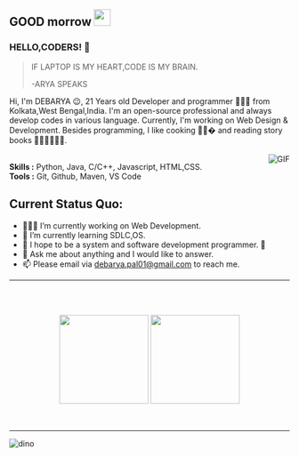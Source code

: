 ## GOOD morrow <img src="https://gitee.com/skykeyjoker/PicCloud/raw/master/img/Mario_Hello_Big.gif" width="30px">

### HELLO,CODERS! 👋

> IF LAPTOP IS MY HEART,CODE IS MY BRAIN.
>
> -ARYA SPEAKS

Hi, I'm DEBARYA 😉, 21 Years old Developer and programmer 👨🏻‍💻 from Kolkata,West  Bengal,India. I'm an open-source professional and always develop codes in various language. Currently, I'm working on Web Design & Development. Besides programming, I like cooking 🥗🌮� and reading story books 🏃⛹️‍♂️🏋🏼‍♂️.
</br>
</br>
<img align="right" alt="GIF" src="https://media.giphy.com/media/iIqmM5tTjmpOB9mpbn/giphy.gif"/>

**Skills :** Python, Java, C/C++, Javascript, HTML,CSS.
</br>
**Tools :** Git, Github, Maven, VS Code


**Current Status Quo:**
----

* 👨🏻‍💻 I’m currently working on Web Development.
* 🌱 I’m currently learning SDLC,OS.
* 🤔 I hope to be a system and software development programmer. 🐧
* 💬 Ask me about anything and I would like to answer.
* 📫 Please email via debarya.pal01@gmail.com to reach me.



-----


 <br>
 <br>
 <p align="center">
  <img height="160" src="https://github-readme-stats.vercel.app/api/top-langs/?username=DEBARYA76&layout=compact&hide=html&theme=dracula"/>
 
  
  <img height="160" src="https://github-readme-stats.vercel.app/api?username=DEBARYA76&count_private=true&show_icons=true&theme=dracula&include_all_commits=true"/>
  </P><br>
  
 
 
 
----------------



![dino](https://gitee.com/skykeyjoker/PicCloud/raw/master/img/dino.gif)





